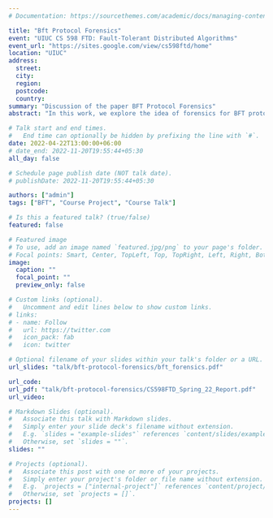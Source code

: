 ```yaml
---
# Documentation: https://sourcethemes.com/academic/docs/managing-content/

title: "Bft Protocol Forensics"
event: "UIUC CS 598 FTD: Fault-Tolerant Distributed Algorithms"
event_url: "https://sites.google.com/view/cs598ftd/home"
location: "UIUC"
address:
  street:
  city:
  region:
  postcode:
  country:
summary: "Discussion of the paper BFT Protocol Forensics"
abstract: "In this work, we explore the idea of forensics for BFT protocols. BFT protocols are designed to solve consensus among n replicas as long as the number of Byzantine replicas or faults f is less than a threshold T. If there are more faults than T, either safety or liveness can be violated. Safety is violated when at least two honest replicas commit two different values. Forensics is a \"day after\" analysis, which asks, can we identify the Byzantine nodes responsible for this violation? More importantly, the analysis should be able to provide irrefutable proof of culpability of those nodes. So it is not enough that some honest nodes can identify the Byzantine nodes, knowing that they themselves are honest. In a real scenario, where we do not know which nodes are honest, forensics makes sense only if the honest nodes can put together a proof that shows the perpetrators of the protocol violation. Naturally, the proof can not depend on logs of all replicas, since Byzantine nodes can forge it. The best forensics would require logs of as few nodes as possible to prove culpability of as many Byzantine nodes as possible."

# Talk start and end times.
#   End time can optionally be hidden by prefixing the line with `#`.
date: 2022-04-22T13:00:00+06:00
# date_end: 2022-11-20T19:55:44+05:30
all_day: false

# Schedule page publish date (NOT talk date).
# publishDate: 2022-11-20T19:55:44+05:30

authors: ["admin"]
tags: ["BFT", "Course Project", "Course Talk"]

# Is this a featured talk? (true/false)
featured: false

# Featured image
# To use, add an image named `featured.jpg/png` to your page's folder. 
# Focal points: Smart, Center, TopLeft, Top, TopRight, Left, Right, BottomLeft, Bottom, BottomRight.
image:
  caption: ""
  focal_point: ""
  preview_only: false

# Custom links (optional).
#   Uncomment and edit lines below to show custom links.
# links:
# - name: Follow
#   url: https://twitter.com
#   icon_pack: fab
#   icon: twitter

# Optional filename of your slides within your talk's folder or a URL.
url_slides: "talk/bft-protocol-forensics/bft_forensics.pdf"

url_code:
url_pdf: "talk/bft-protocol-forensics/CS598FTD_Spring_22_Report.pdf"
url_video:

# Markdown Slides (optional).
#   Associate this talk with Markdown slides.
#   Simply enter your slide deck's filename without extension.
#   E.g. `slides = "example-slides"` references `content/slides/example-slides.md`.
#   Otherwise, set `slides = ""`.
slides: ""

# Projects (optional).
#   Associate this post with one or more of your projects.
#   Simply enter your project's folder or file name without extension.
#   E.g. `projects = ["internal-project"]` references `content/project/deep-learning/index.md`.
#   Otherwise, set `projects = []`.
projects: []
---
```

